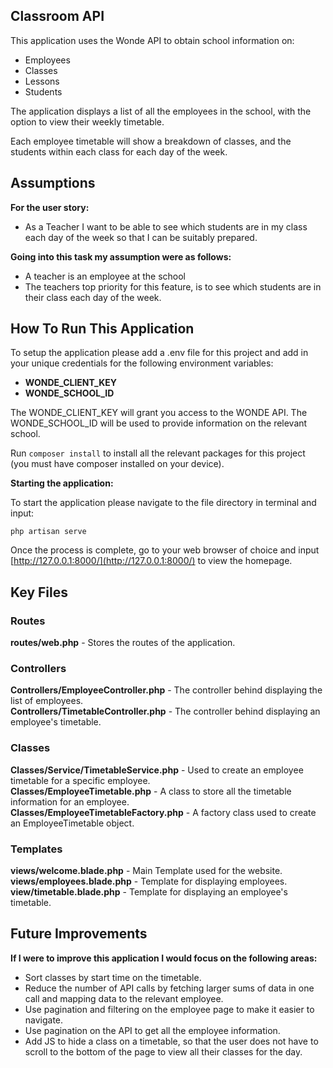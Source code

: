 

## Classroom API

This application uses the Wonde API to obtain school information on:

- Employees
- Classes
- Lessons
- Students

The application displays a list of all the employees in the school, with the option to view their weekly timetable.

Each employee timetable will show a breakdown of classes, and the students within each class for each day of the week.

## Assumptions
**For the user story:**

- As a Teacher I want to be able to see which students are in my class each day
  of the week so that I can be suitably prepared.

**Going into this task my assumption were as follows:**

- A teacher is an employee at the school
- The teachers top priority for this feature, is to see which students are in their class each day of the week.

## How To Run This Application

To setup the application please add a .env file for this project and add in your unique credentials for the following environment variables:

- **WONDE_CLIENT_KEY**
- **WONDE_SCHOOL_ID**

The WONDE_CLIENT_KEY will grant you access to the WONDE API.
The WONDE_SCHOOL_ID will be used to provide information on the relevant school.

Run `composer install` to install all the relevant packages for this project (you must have composer installed on your device).

**Starting the application:**

To start the application please navigate to the file directory in terminal and input:

`php artisan serve`

Once the process is complete, go to your web browser of choice and input [http://127.0.0.1:8000/](http://127.0.0.1:8000/) to view the homepage.

## Key Files

### Routes
**routes/web.php** - Stores the routes of the application.<br>

### Controllers
**Controllers/EmployeeController.php** - The controller behind displaying the list of employees. <br>
**Controllers/TimetableController.php** - The controller behind displaying an employee's timetable. <br>

### Classes
**Classes/Service/TimetableService.php** - Used to create an employee timetable for a specific employee.<br>
**Classes/EmployeeTimetable.php** - A class to store all the timetable information for an employee.<br>
**Classes/EmployeeTimetableFactory.php** - A factory class used to create an EmployeeTimetable object.<br>

### Templates
**views/welcome.blade.php** - Main Template used for the website.<br>
**views/employees.blade.php** - Template for displaying employees.<br>
**view/timetable.blade.php** - Template for displaying an employee's timetable.<br>

## Future Improvements

**If I were to improve this application I would focus on the following areas:**

- Sort classes by start time on the timetable.
- Reduce the number of API calls by fetching larger sums of data in one call and mapping data to the relevant employee.
- Use pagination and filtering on the employee page to make it easier to navigate.
- Use pagination on the API to get all the employee information.
- Add JS to hide a class on a timetable, so that the user does not have to scroll to the bottom of the page to view all their classes for the day.

